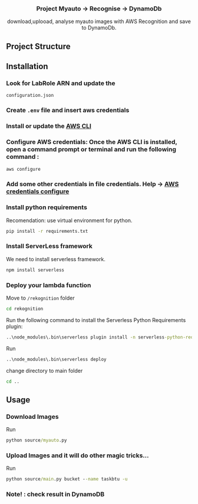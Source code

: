 <br />
<div align="center">
  <h3 align="center">Project Myauto -> Recognise -> DynamoDb</h3>
  <p align="center">
    download,uplooad, analyse myauto images with AWS Recognition and save to DynamoDb.
    <br />
  </p>
</div>

<!-- ABOUT THE PROJECT -->

## Project Structure

<!-- <img src="images/asd.png" alt="project-aws" > -->

<!-- GETTING STARTED -->

## Installation

### Look for LabRole ARN and update the

`configuration.json`

### Create `.env` file and insert aws credentials

### Install or update the [AWS CLI](https://docs.aws.amazon.com/cli/latest/userguide/getting-started-install.html)

### Configure AWS credentials: Once the AWS CLI is installed, open a command prompt or terminal and run the following command :

```cmd
aws configure
```

### Add some other credentials in file credentials. Help -> [AWS credentials configure](https://docs.aws.amazon.com/sdkref/latest/guide/file-location.html)

### Install python requirements

Recomendation: use virtual environment for python.

```cmd
pip install -r requirements.txt
```

### Install ServerLess framework

We need to install serverless framework.

```cmd
npm install serverless
```

### Deploy your lambda function

Move to `/rekognition` folder

```cmd
cd rekognition
```

Run the following command to install the Serverless Python Requirements plugin:

```cmd
..\node_modules\.bin\serverless plugin install -n serverless-python-requirements
```

Run

```cmd
..\node_modules\.bin\serverless deploy
```

change directory to main folder

```cmd
cd ..
```

<!-- USAGE EXAMPLES -->

## Usage

### Download Images

Run

```cmd
python source/myauto.py
```

### Upload Images and it will do other magic tricks...

Run

```cmd
python source/main.py bucket --name taskbtu -u
```

### Note! : check result in DynamoDB
